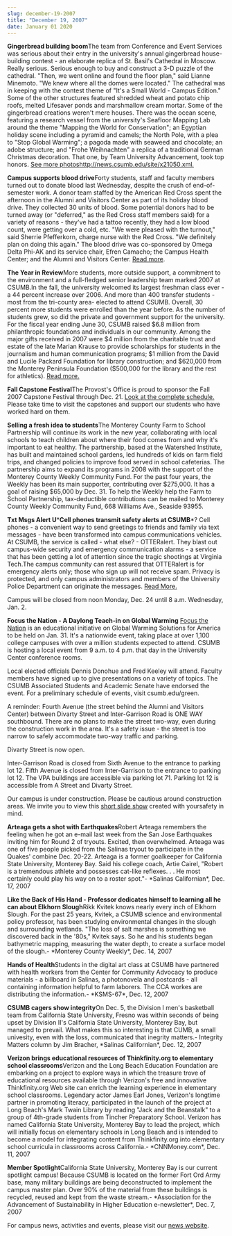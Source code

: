 ```yaml
---
slug: december-19-2007
title: "December 19, 2007"
date: January 01 2020
---
```


<p><strong>Gingerbread building boom</strong>The team from Conference and Event Services was serious about their entry in the university's annual gingerbread house&#45;building contest &#45; an elaborate replica of St. Basil's Cathedral in Moscow. Really serious. Serious enough to buy and construct a 3&#45;D puzzle of the cathedral. "Then, we went online and found the floor plan," said Lianne Minemoto. "We knew where all the domes were located." The cathedral was in keeping with the contest theme of "It's a Small World &#45; Campus Edition." Some of the other structures featured shredded wheat and potato chip roofs, melted Lifesaver ponds and marshmallow cream mortar. Some of the gingerbread creations weren't mere houses. There was the ocean scene, featuring a research vessel from the university's Seafloor Mapping Lab around the theme "Mapping the World for Conservation"; an Egyptian holiday scene including a pyramid and camels; the North Pole, with a plea to "Stop Global Warming"; a pagoda made with seaweed and chocolate; an adobe structure; and "Frohe Weihnachten" a replica of a traditional German Christmas decoration. That one, by Team University Advancement, took top honors. <a href="http://news.csumb.edu/site/x21050.xml">See more photos</a><a href="http://news.csumb.edu/site/x21050.xml">http://news.csumb.edu/site/x21050.xml</a><a href="http://news.csumb.edu/site/x21050.xml">.</a>
</p><p><strong>Campus supports blood drive</strong>Forty students, staff and faculty members turned out to donate blood last Wednesday, despite the crush of end&#45;of&#45;semester work. A donor team staffed by the American Red Cross spent the afternoon in the Alumni and Visitors Center as part of its holiday blood drive. They collected 30 units of blood. Some potential donors had to be turned away &#40;or "deferred," as the Red Cross staff members said&#41; for a variety of reasons &#45; they've had a tattoo recently, they had a low blood count, were getting over a cold, etc. "We were pleased with the turnout," said Sherrie Pfefferkorn, charge nurse with the Red Cross. "We definitely plan on doing this again." The blood drive was co&#45;sponsored by Omega Delta Phi&#45;AK and its service chair, Efren Camacho; the Campus Health Center; and the Alumni and Visitors Center. <a href="http://news.csumb.edu/site/x21046.xml">Read more</a>.
</p><p><strong>The Year in Review</strong>More students, more outside support, a commitment to the environment and a full&#45;fledged senior leadership team marked 2007 at CSUMB.In the fall, the university welcomed its largest freshman class ever &#45;a 44 percent increase over 2006. And more than 400 transfer students &#45;most from the tri&#45;county area&#45; elected to attend CSUMB. Overall, 30 percent more students were enrolled than the year before. As the number of students grew, so did the private and government support for the university. For the fiscal year ending June 30, CSUMB raised $6.8 million from philanthropic foundations and individuals in our community. Among the major gifts received in 2007 were $4 million from the charitable trust and estate of the late Marian Krause to provide scholarships for students in the journalism and human communication programs; $1 million from the David and Lucile Packard Foundation for library construction; and $620,000 from the Monterey Peninsula Foundation &#40;$500,000 for the library and the rest for athletics&#41;. <a href="http://news.csumb.edu/year&#45;review&#45;1">Read more.</a>
</p><p><strong>Fall Capstone Festival</strong>The Provost's Office is proud to sponsor the Fall 2007 Capstone Festival through Dec. 21. <a href="http://csumb.edu/site/x20905.xml">Look at the complete schedule.</a> Please take time to visit the capstones and support our students who have worked hard on them.
</p><p><strong>Selling a fresh idea to students</strong>The Monterey County Farm to School Partnership will continue its work in the new year, collaborating with local schools to teach children about where their food comes from and why it's important to eat healthy. The partnership, based at the Watershed Institute, has built and maintained school gardens, led hundreds of kids on farm field trips, and changed policies to improve food served in school cafeterias. The partnership aims to expand its programs in 2008 with the support of the Monterey County Weekly Community Fund. For the past four years, the Weekly has been its main supporter, contributing over $275,000. It has a goal of raising $65,000 by Dec. 31. To help the Weekly help the Farm to School Partnership, tax&#45;deductible contributions can be mailed to Monterey County Weekly Community Fund, 668 Williams Ave., Seaside 93955.
</p><p><strong>Txt Msgs Alert U</strong>&#42;<strong>Cell phones transmit safety alerts at CSUMB</strong>&#42;? Cell phones &#45; a convenient way to send greetings to friends and family via text messages &#45; have been transformed into campus communications vehicles. At CSUMB, the service is called &#45; what else? &#45; OTTERalert. They blast out campus&#45;wide security and emergency communication alarms &#45; a service that has been getting a lot of attention since the tragic shootings at Virginia Tech.The campus community can rest assured that OTTERalert is for emergency alerts only; those who sign up will not receive spam. Privacy is protected, and only campus administrators and members of the University Police Department can originate the messages. <a href="http://news.csumb.edu/site/x20695.xml%20">Read More.</a>
</p><p>Campus will be closed from noon Monday, Dec. 24 until 8 a.m. Wednesday, Jan. 2.
</p><p><strong>Focus the Nation &#45; A Daylong Teach&#45;in on Global Warming</strong> <a href="http://www.focusthenation.org/">Focus the Nation</a> is an educational initiative on Global Warming Solutions for America to be held on Jan. 31. It's a nationwide event, taking place at over 1,100 college campuses with over a million students expected to attend. CSUMB is hosting a local event from 9 a.m. to 4 p.m. that day in the University Center conference rooms.
</p><p>Local elected officials Dennis Donohue and Fred Keeley will attend. Faculty members have signed up to give presentations on a variety of topics. The CSUMB Associated Students and Academic Senate have endorsed the event. For a preliminary schedule of events, visit csumb.edu/green.
</p><p>A reminder: Fourth Avenue &#40;the street behind the Alumni and Visitors Center&#41; between Divarty Street and Inter&#45;Garrison Road is ONE WAY southbound. There are no plans to make the street two&#45;way, even during the construction work in the area. It's a safety issue &#45; the street is too narrow to safely accommodate two&#45;way traffic and parking.
</p><p>Divarty Street is now open.
</p><p>Inter&#45;Garrison Road is closed from Sixth Avenue to the entrance to parking lot 12. Fifth Avenue is closed from Inter&#45;Garrison to the entrance to parking lot 12. The VPA buildings are accessible via parking lot 71. Parking lot 12 is accessible from A Street and Divarty Street.
</p><p>Our campus is under construction. Please be cautious around construction areas. We invite you to view this <a href="http://cdo.csumb.edu/site/x4929.xml%20">short slide show</a> created with yoursafety in mind.
</p><p><strong>Arteaga gets a shot with Earthquakes</strong>Robert Arteaga remembers the feeling when he got an e&#45;mail last week from the San Jose Earthquakes inviting him for Round 2 of tryouts. Excited, then overwhelmed. Arteaga was one of five people picked from the Salinas tryout to participate in the Quakes' combine Dec. 20&#45;22. Arteaga is a former goalkeeper for California State University, Monterey Bay. Said his college coach, Artie Cairel, "Robert is a tremendous athlete and possesses cat&#45;like reflexes. . . He most certainly could play his way on to a roster spot."&#45; &#42;Salinas Californian&#42;, Dec. 17, 2007
</p><p><strong>Like the Back of His Hand &#45; Professor dedicates himself to learning all he can about Elkhorn Slough</strong>Rikk Kvitek knows nearly every inch of Elkhorn Slough. For the past 25 years, Kvitek, a CSUMB science and environmental policy professor, has been studying environmental changes in the slough and surrounding wetlands. "The loss of salt marshes is something we discovered back in the '80s," Kvitek says. So he and his students began bathymetric mapping, measuring the water depth, to create a surface model of the slough.&#45; &#42;Monterey County Weekly&#42;, Dec. 14, 2007
</p><p><strong>Hands of Health</strong>Students in the digital art class at CSUMB have partnered with health workers from the Center for Community Advocacy to produce materials &#45; a billboard in Salinas, a photonovela and postcards &#45; all containing information helpful to farm laborers. The CCA workes are distributing the information.&#45; &#42;KSMS&#45;67&#42;, Dec. 12, 2007
</p><p><strong>CSUMB cagers show integrity</strong>On Dec. 5, the Division I men's basketball team from California State University, Fresno was within seconds of being upset by Division II's California State University, Monterey Bay, but managed to prevail. What makes this so interesting is that CUMB, a small univesity, even with the loss, communicated that inegrity matters.&#45; Integrity Matters column by Jim Bracher, &#42;Salinas Californian&#42;, Dec. 12, 2007
</p><p><strong>Verizon brings educational resources of Thinkfinity.org to elementary school classrooms</strong>Verizon and the Long Beach Education Foundation are embarking on a project to explore ways in which the treasure trove of educational resources available through Verizon's free and innovative Thinkfinity.org Web site can enrich the learning experience in elementary school classrooms. Legendary actor James Earl Jones, Verizon's longtime partner in promoting literacy, participated in the launch of the project at Long Beach's Mark Twain Library by reading "Jack and the Beanstalk" to a group of 4th&#45;grade students from Tincher Preparatory School. Verizon has named California State University, Monterey Bay to lead the project, which will initially focus on elementary schools in Long Beach and is intended to become a model for integrating content from Thinkfinity.org into elementary school curricula in classrooms across California.&#45; &#42;CNNMoney.com&#42;, Dec. 11, 2007
</p><p><strong>Member Spotlight</strong>California State University, Monterey Bay is our current spotlight campus! Because CSUMB is located on the former Fort Ord Army base, many military buildings are being deconstructed to implement the campus master plan. Over 90% of the material from these buildings is recycled, reused and kept from the waste stream.&#45; &#42;Association for the Advancement of Sustainability in Higher Education e&#45;newsletter&#42;, Dec. 7, 2007
</p><p>For campus news, activities and events, please visit our <a href="http://www.csumb.edu/news%20">news website</a>.
</p>
